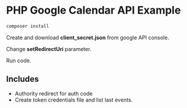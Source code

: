 # PHP Google Calendar API Example

```php
composer install
```

Create and download **client_secret.json** from google API console.

Change **setRedirectUri** parameter.

Run code.

## Includes

* Authority redirect for auth code
* Create token credentials file and list last events.
